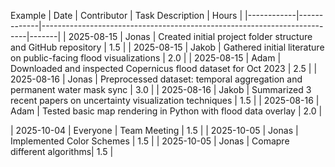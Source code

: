 Example
| Date       | Contributor | Task Description                                                        | Hours |
|------------|-------------|--------------------------------------------------------------------------|-------|
| 2025-08-15 | Jonas       | Created initial project folder structure and GitHub repository           | 1.5   |
| 2025-08-15 | Jakob       | Gathered initial literature on public-facing flood visualizations        | 2.0   |
| 2025-08-15 | Adam        | Downloaded and inspected Copernicus flood dataset for Oct 2023           | 2.5   |
| 2025-08-16 | Jonas       | Preprocessed dataset: temporal aggregation and permanent water mask sync | 3.0   |
| 2025-08-16 | Jakob       | Summarized 3 recent papers on uncertainty visualization techniques       | 1.5   |
| 2025-08-16 | Adam        | Tested basic map rendering in Python with flood data overlay             | 2.0   |

| 2025-10-04 | Everyone        | Team Meeting             | 1.5   |
| 2025-10-05 | Jonas | Implemented Color Schemes | 1.5 | 
| 2025-10-05 | Jonas | Comapre different algorithms| 1.5 | 